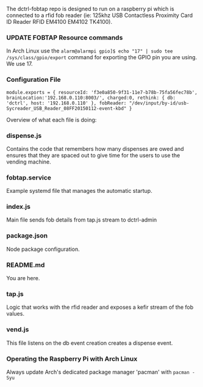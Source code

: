 The dctrl-fobtap repo is designed to run on a raspberry pi which is connected to a rfid fob reader
(ie: 125khz USB Contactless Proximity Card ID Reader RFID EM4100 EM4102 TK4100).

### UPDATE FOBTAP Resource commands

In Arch Linux use the `alarm@alarmpi gpio]$ echo "17" | sudo tee /sys/class/gpio/export` command for exporting the GPIO pin you are using. We use 17.

### Configuration File
`module.exports = {
        resourceId: 'f3e0a850-9f31-11e7-b78b-75fa56fec78b',
        brainLocation:'192.168.0.110:8003/',
        charged:0,
        rethink: {
                db: 'dctrl',
                host: '192.168.0.110'
        },
        fobReader: "/dev/input/by-id/usb-Sycreader_USB_Reader_08FF20150112-event-kbd"
}`




Overview of what each file is doing:

### dispense.js
Contains the code that remembers how many dispenses are owed and ensures that they are spaced out to give time for the users to use the vending machine.

### fobtap.service
Example systemd file that manages the automatic startup.

### index.js
Main file sends fob details from tap.js stream to dctrl-admin

### package.json
Node package configuration.

### README.md
You are here.

### tap.js
Logic that works with the rfid reader and exposes a kefir stream of the fob values.

### vend.js
This file listens on the db event creation creates a dispense event.

### Operating the Raspberry Pi with Arch Linux
Always update Arch's dedicated package manager 'pacman' with
`pacman -Syu`

